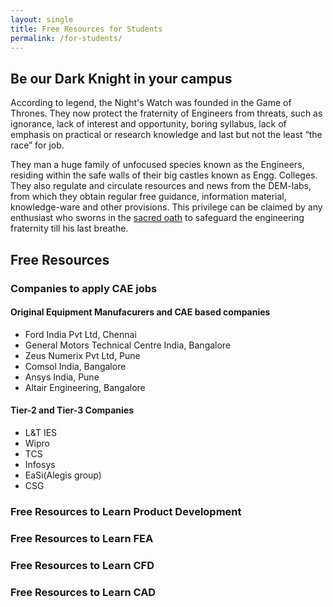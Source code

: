 ```yaml
---
layout: single
title: Free Resources for Students
permalink: /for-students/
---
```


## Be our Dark Knight in your campus

According to legend, the Night's Watch was founded in the Game of Thrones. They now protect the fraternity of Engineers from threats, such as ignorance, lack of interest and opportunity, boring syllabus, lack of emphasis on practical or research knowledge and last but not the least “the race” for job.

They man a huge family of unfocused species known as the Engineers, residing within the safe walls of their big castles known as Engg. Colleges. They also regulate and circulate resources and news from the DEM-labs, from which they obtain regular free guidance, information material, knowledge-ware and other provisions. This privilege can be claimed by any enthusiast who sworns in the [sacred oath](https://demlabs.github.io/dark-knights/) to safeguard the engineering fraternity till his last breathe.

## Free Resources

### Companies to apply CAE jobs

#### Original Equipment Manufacurers and CAE based companies
- Ford India Pvt Ltd, Chennai
- General Motors Technical Centre India, Bangalore
- Zeus Numerix Pvt Ltd, Pune
- Comsol India, Bangalore
- Ansys India, Pune
- Altair Engineering, Bangalore

#### Tier-2 and Tier-3 Companies
- L&T IES
- Wipro
- TCS
- Infosys
- EaSi(Alegis group)
- CSG

### Free Resources to Learn Product Development

### Free Resources to Learn FEA

### Free Resources to Learn CFD

### Free Resources to Learn CAD

